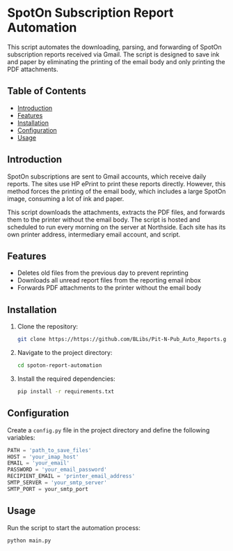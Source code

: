 # SpotOn Subscription Report Automation

This script automates the downloading, parsing, and forwarding of SpotOn subscription reports received via Gmail. The script is designed to save ink and paper by eliminating the printing of the email body and only printing the PDF attachments.

## Table of Contents

- [Introduction](#introduction)
- [Features](#features)
- [Installation](#installation)
- [Configuration](#configuration)
- [Usage](#usage)

## Introduction

SpotOn subscriptions are sent to Gmail accounts, which receive daily reports. The sites use HP ePrint to print these reports directly. However, this method forces the printing of the email body, which includes a large SpotOn image, consuming a lot of ink and paper.

This script downloads the attachments, extracts the PDF files, and forwards them to the printer without the email body. The script is hosted and scheduled to run every morning on the server at Northside. Each site has its own printer address, intermediary email account, and script.

## Features

- Deletes old files from the previous day to prevent reprinting
- Downloads all unread report files from the reporting email inbox
- Forwards PDF attachments to the printer without the email body

## Installation

1. Clone the repository:
    ```sh
    git clone https://https://github.com/BLibs/Pit-N-Pub_Auto_Reports.git
    ```
2. Navigate to the project directory:
    ```sh
    cd spoton-report-automation
    ```
3. Install the required dependencies:
    ```sh
    pip install -r requirements.txt
    ```

## Configuration

Create a `config.py` file in the project directory and define the following variables:

```python
PATH = 'path_to_save_files'
HOST = 'your_imap_host'
EMAIL = 'your_email'
PASSWORD = 'your_email_password'
RECIPIENT_EMAIL = 'printer_email_address'
SMTP_SERVER = 'your_smtp_server'
SMTP_PORT = your_smtp_port
```

## Usage 

Run the script to start the automation process:
```sh
python main.py
```
